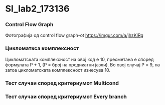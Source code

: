 # SI_lab2_173136


### Control Flow Graph
Фотографија од control flow graph-ot https://imgur.com/a/jhzKlRg

### Цикломаткса комплексност
Цикломатската комплексност на овој код е 10, пресметана е според формулата P + 1, (P = број на предикатни јазли). Во овој случај P = 9, па затоа цикломатската комплексност изнесува 10.

### Тест случаи според критериумот Multicond

### Тест случаи според критериумот Every branch
